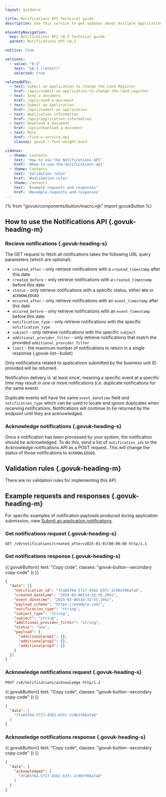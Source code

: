 ```yaml
---
layout: guidance

title: Notifications API Technical guide
description: Use this service to get updates about multiple applications submitted by the same business unit.

eleventyNavigation:
  key: Notifications API v0.3 Technical guide
  parent: Notifications API v0.3

notlive: true

versions:
  - value: "0.3"
    text: "v0.3 (latest)"
    selected: true

relatedAPIs:
  - text: Submit an application to change the Land Register
    href: /apis/submit-an-application-to-change-the-land-register 
  - text: Send a document
    href: /apis/send-a-document
  - text: Submit an application
    href: /apis/submit-an-application
  - text: Application information
    href: /apis/application-information
  - text: Download a document
    href: /apis/download-a-document
  - text: More
    href: /find-a-service-api
    classes: govuk-!-font-weight-bold

sidenav:
  - theme: Contents
    text: 'How to use the Notifications API'
    href: '#how-to-use-the-notifications-api'
  - theme: Contents
    text: 'Validation rules'
    href: '#validation-rules'
  - theme: Contents
    text: 'Example requests and responses'
    href: '#example-requests-and-responses'
---
```

{% from "govuk/components/button/macro.njk" import govukButton %}

<section>

## How to use the Notifications API {.govuk-heading-m}

### Recieve notifications {.govuk-heading-s}

The GET request to fetch all notifications takes the following URL query parameters (which are optional):

- `created_after` - only retrieve notifications with a `created_timestamp` after this date
- `created_before` - only retrieve notifications with a `created_timestamp` before this date
- `status` - only retrieve notifications with a specific status, either `NEW` or `ACKNOWLEDGED`
- `occured_after` - only retrieve notifications with an `event_timestamp` after this date
- `occured_before` - only retrieve notifications with an `event_timestamp` before this date
- `notification_type` - only retrieve notifications with the specific `notification_type`
- `subject` - only retrieve notifications with the specific `subject`
- `additional_provider_filter` - only retrieve notifications that match the provided `additional_provider_filter`
- `limit` - the maximum number of notifications to return in a single response
{.govuk-list--bullet}

Only notifications related to applications submitted by the business unit ID provided will be returned.

Notification delivery is ‘at least once’, meaning a specific event at a specific time may result in one or more notifications (i.e. duplicate notifications for the same event).

Duplicate events will have the same `event_datetime` field and `notification_type` which can be used to locate and ignore duplicates when receiving notifications. Notifications will continue to be returned by the endpoint until they are acknowledged.

### Acknowledge notifications {.govuk-heading-s}

Once a notification has been processed by your system, the notification should be acknowledged. To do this, send a list of `notification_ids` to the Acknowledge notifications API as a POST request. This will change the status of those notifications to `ACKNOWLEDGED`.

</section>
<section>

## Validation rules {.govuk-heading-m}

There are no validation rules for implementing this API.

</section>
<section>

## Example requests and responses {.govuk-heading-m}

For specific examples of notification payloads produced during application submission, view [Submit an application notifications](/apis/submit-an-application).

### Get notifications request {.govuk-heading-s}

`GET /v0/notifications?created_after=2025-01-01t00:00:00 http/1.1`

### Get notifications response {.govuk-heading-s}

<div class="code-wrapper">
{{ govukButton({ text: "Copy code", classes: "govuk-button--secondary copy-code" }) }}

```json
{
  "data": [{
    "notification_id": "3fa85f64-5717-4562-b3fc-2c963f66afa6",
    "created_datetime": "2025-03-06t14:32:55.295z",
    "event_datetime": "2025-03-06t14:32:55.295z",
    "payload_schema": "https://example.com/",
    "notification_type": "string",
    "subject_type": "string",
    "subject": "string",
    "additional_provider_filter": "string",
    "status": "new",
    "payload": {
      "additionalprop1": {},
      "additionalprop2": {},
      "additionalprop3": {}
    }
  }]
}
```

</div>

### Acknowledge notifications request {.govuk-heading-s}

`POST /v0/notifications/acknowledge http/1.1`

<div class="code-wrapper">
{{ govukButton({ text: "Copy code", classes: "govuk-button--secondary copy-code" }) }}

```json
{
  "data": [
    "3fa85f64-5717-4562-b3fc-2c963f66afa6"
  ]
}
```
</div>

### Acknowledge notifications response {.govuk-heading-s}

<div class="code-wrapper">
{{ govukButton({ text: "Copy code", classes: "govuk-button--secondary copy-code" }) }}

```json
{
  "data": {
    "acknowledged": [
      "3fa85f64-5717-4562-b3fc-2c963f66afa6"
    ]
  }
}
```
</div>

</section>
